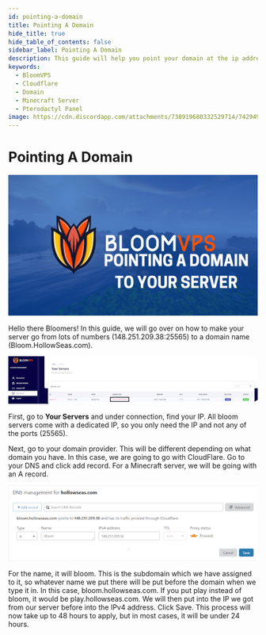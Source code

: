 ```yaml
---
id: pointing-a-domain
title: Pointing A Domain
hide_title: true
hide_table_of_contents: false
sidebar_label: Pointing A Domain
description: This guide will help you point your domain at the ip address of your minecraft server.
keywords:
  - BloomVPS
  - Cloudflare
  - Domain
  - Minecraft Server
  - Pterodactyl Panel
image: https://cdn.discordapp.com/attachments/738919680332529714/742949816564449350/editingAccountDetails1.png
---
```

# Pointing A Domain

![BloomVPS Pointing A Domain](../static/img/pointing-a-domain/pointing-a-domain1.png)

Hello there Bloomers! In this guide, we will go over on how to make your server go from lots of numbers (148.251.209.38:25565) to a domain name (Bloom.HollowSeas.com).

![BloomVPS Pointing A Domain](../static/img/pointing-a-domain/pointing-a-domain2.png)

First, go to **Your Servers** and under connection, find your IP. All bloom servers come with a dedicated IP, so you only need the IP and not any of the ports (25565). 

Next, go to your domain provider. This will be different depending on what domain you have. In this case, we are going to go with CloudFlare. Go to your DNS and click add record. For a Minecraft server, we will be going with an A record.

![BloomVPS Pointing A Domain](../static/img/pointing-a-domain/pointing-a-domain3.png)

For the name, it will bloom. This is the subdomain which we have assigned to it, so whatever name we put there will be put before the domain when we type it in. In this case, bloom.hollowseas.com. If you put play instead of bloom, it would be play.hollowseas.com. We will then put into the IP we got from our server before into the IPv4 address. Click Save. This process will now take up to 48 hours to apply, but in most cases, it will be under 24 hours. 